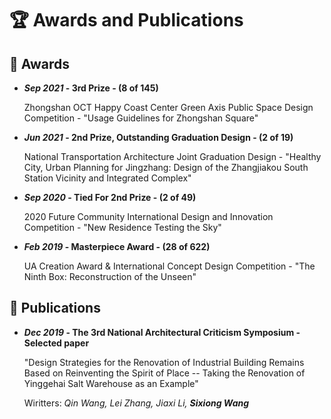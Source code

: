 # 🏆 Awards and Publications

## 🏅 **Awards**

- ***Sep 2021* - 3rd Prize - (8 of 145)** 

   Zhongshan OCT Happy Coast Center Green Axis Public Space Design Competition - "Usage Guidelines for Zhongshan Square" 



- ***Jun 2021* - 2nd Prize, Outstanding Graduation Design - (2 of 19)**

   National Transportation Architecture Joint Graduation Design - "Healthy City, Urban Planning for Jingzhang: Design of the Zhangjiakou South Station Vicinity and Integrated Complex"



- ***Sep 2020* - Tied For 2nd Prize - (2 of 49)**

   2020 Future Community International Design and Innovation Competition - "New Residence Testing the Sky"



-  ***Feb 2019* - Masterpiece Award - (28 of 622)**

   UA Creation Award & International Concept Design Competition - "The Ninth Box: Reconstruction of the Unseen"



## 📖 **Publications**

- ***Dec 2019* - The 3rd National Architectural Criticism Symposium - Selected paper**

   "Design Strategies for the Renovation of Industrial Building Remains Based on Reinventing the Spirit of Place -- Taking the Renovation of Yinggehai Salt Warehouse as an Example"

   Wiritters: *Qin Wang, Lei Zhang, Jiaxi Li, **Sixiong Wang***
